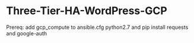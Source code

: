 # Three-Tier-HA-WordPress-GCP

Prereq:
add gcp_compute to ansible.cfg
python2.7 and pip
  install requests and google-auth

